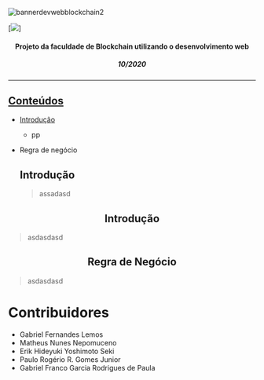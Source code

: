 <!-- Estrutura do Header README.md-->
<!--banner-->
![bannerdevwebblockchain2](https://user-images.githubusercontent.com/56083781/97207608-fce0f080-1798-11eb-8d46-e244c560f91e.png)

<!--icones "linkados" -->
[![](https://img.shields.io/badge/-Roadmaps%20-0a0a0a.svg?style=flat&colorA=0a0a0a)]


<div>
  <div>
    <h4 align="center">Projeto da faculdade de Blockchain utilizando o desenvolvimento web</h4> 
  </div>
  <div>
    <h5 align="center">10/2020</h5> 
  </div>
  
<!--link do site já Hospedado-->
  <div>
    <a href=""/>
  </div>
</div>

***

<h2>Conteúdos</h2>

* [Introdução](#Introdução)
  * pp
* Regra de negócio
  
  ## Introdução 
  
  > assadasd
  
  
<h2 align="center"> Introdução </h2>

> asdasdasd

<h2 align="center"> Regra de Negócio </h2>

> asdasdasd


  # Contribuidores
* Gabriel Fernandes Lemos
* Matheus Nunes Nepomuceno
* Erik Hideyuki Yoshimoto Seki
* Paulo Rogério R. Gomes Junior
* Gabriel Franco Garcia Rodrigues de Paula
